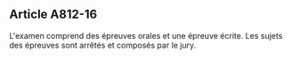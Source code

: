 Article A812-16
----
L'examen comprend des épreuves orales et une épreuve écrite. Les sujets des
épreuves sont arrêtés et composés par le jury.
